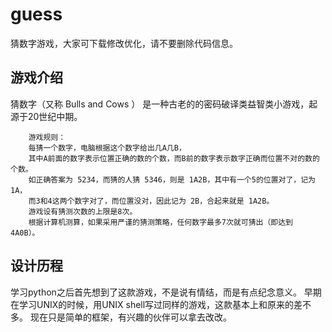 # guess
猜数字游戏，大家可下载修改优化，请不要删除代码信息。

## 游戏介绍
猜数字（又称 Bulls and Cows ）
        是一种古老的的密码破译类益智类小游戏，起源于20世纪中期。
        
        游戏规则：
        每猜一个数字，电脑根据这个数字给出几A几B，
        其中A前面的数字表示位置正确的数的个数，而B前的数字表示数字正确而位置不对的数的个数。
        如正确答案为 5234，而猜的人猜 5346，则是 1A2B，其中有一个5的位置对了，记为1A，
        而3和4这两个数字对了，而位置没对，因此记为 2B，合起来就是 1A2B。
        游戏设有猜测次数的上限是8次。
        根据计算机测算，如果采用严谨的猜测策略，任何数字最多7次就可猜出（即达到 4A0B）。
        
## 设计历程
学习python之后首先想到了这款游戏，不是说有情结，而是有点纪念意义。
早期在学习UNIX的时候，用UNIX shell写过同样的游戏，这款基本上和原来的差不多。
现在只是简单的框架，有兴趣的伙伴可以拿去改改。
